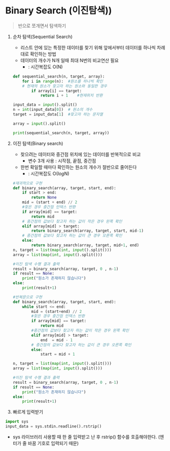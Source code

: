 # Binary Search (이진탐색)) <br>
> 반으로 쪼개면서 탐색하기

1. 순차 탐색(Sequential Search)<br>
   - 리스트 안에 있는 특정한 데이터를 찾기 위해 앞에서부터 데이터를 하나씩 차례대로 확인하는 방법
   - 데이터의 개수가 N개 일때 최대 N번의 비교연산 필요
     -  : 시간복잡도 O(N)
    ```python
    def sequential_search(n, target, array):
        for i in range(n):  #원소를 하나씩 확인
        # 현재의 원소가 찾고자 하는 원소와 동일한 경우
            if array[i] == target:  
                return i + 1    #현재위치 반환

    input_data = input().split()
    n = int(input_data[0])  # 원소의 개수
    target = input_data[1]  #찾고자 하는 문자열

    array = input().split()

    print(sequential_search(n, target, array))
    ```

2. 이진 탐색(Binary search)<br>
   - 찾으려는 데이터와 중간점 위치에 있는 데이터를 반복적으로 비교
     - 변수 3개 사용 : 시작점, 끝점, 중간점
   - 한번 확일할 때마다 확인하는 원소의 개수가 절반으로 줄어든다 
     - : 시간복잡도 O($log$N)
  
    ```python
    #재귀적으로 구현
    def binary_search(array, target, start, end):
        if start > end:
            return None
        mid = (start + end) // 2
        #찾은 경우 중간점 인덱스 반환
        if array[mid] == target:
            return mid
        # 중간점의 값보다 찾고자 하는 값이 작은 경우 왼쪽 확인
        elif array[mid] > target:
            return binary_search(array, target, start, mid-1)
        # 중간점의 값보다 찾고자 하는 값이 큰 경우 오른쪽 확인
        else:
            return binary_search(array, target, mid+1, end)
    n, target = list(map(int, input().split()))
    array = list(map(int, input().split()))

    #이진 탐색 수행 결과 출력
    result = binary_search(array, target, 0 , n-1)
    if result == None:
        print("원소가 존재하지 않습니다")
    else:
        print(result+1)
    ```

    ```python
    #반복문으로 구현
    def binary_search(array, target, start, end):
        while start <= end:
            mid = (start+end) // 2
            #찾은 경우 중간점 인덱스 반환
            if array[mid] == target:
                return mid
            #중간점의 값보다 찾고자 하는 값이 작은 경우 왼쪽 확인
            elif array[mid] > target:
                end  = mid - 1
            # 중간점의 값보다 찾고자 하는 값이 큰 경우 오른쪽 확인
            else:
                start = mid + 1

    n, target = list(map(int, input().split()))
    array = list(map(int, input().split()))

    #이진 탐색 수행 결과 출력
    result = binary_search(array, target, 0 , n-1)
    if result == None:
        print("원소가 존재하지 않습니다")
    else:
        print(result+1)
    ```   
3. 빠르게 입력받기
```python
import sys
input_data = sys.stdin.readline().rstrip()
```
- sys 라이브러리 사용할 때 한 줄 입력받고 난 후 rstrip() 함수를 호출해야한다. (엔터가 줄 바꿈 기호로 입력되기 때문)
<br><br><br>
